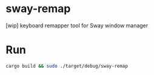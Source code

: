 # sway-remap

[wip] keyboard remapper tool for Sway window manager

# Run

```sh
cargo build && sudo ./target/debug/sway-remap
```
